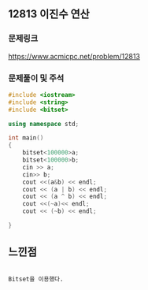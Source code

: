 ## 12813 이진수 연산



### 문제링크
https://www.acmicpc.net/problem/12813

### 문제풀이 및 주석

```C++
#include <iostream>
#include <string>
#include <bitset>

using namespace std;

int main() 
{
	bitset<100000>a;
	bitset<100000>b;
	cin >> a;
	cin>> b;
	cout <<(a&b) << endl;
	cout << (a | b) << endl;
	cout << (a ^ b) << endl;
	cout <<(~a)<< endl;
	cout << (~b) << endl;

}
```


## 느낀점
```

Bitset을 이용했다.

```


